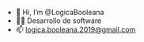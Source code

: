 - 👋 Hi, I’m @LogicaBooleana
- 👨‍💻 Desarrollo de software
- 📫 logica.booleana.2019@gmail.com

<!---
LogicaBooleana/LogicaBooleana is a ✨ special ✨ repository because its `README.md` (this file) appears on your GitHub profile.
You can click the Preview link to take a look at your changes.
--->
